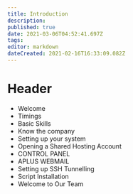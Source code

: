 ```yaml
---
title: Introduction
description: 
published: true
date: 2021-03-06T04:52:41.697Z
tags: 
editor: markdown
dateCreated: 2021-02-16T16:33:09.082Z
---
```


# Header
- Welcome
- Timings
- Basic Skills
- Know the company
- Setting up your system
- Opening a Shared Hosting Account
- CONTROL PANEL
- APLUS WEBMAIL
- Setting up SSH Tunnelling
- Script Installation
- Welcome to Our Team